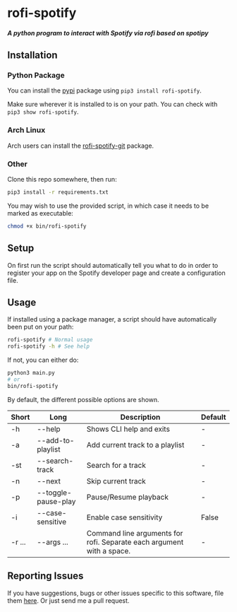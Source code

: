 # rofi-spotify
##### A python program to interact with Spotify via rofi based on spotipy

## Installation

### Python Package

You can install the [pypi](https://pypi.org/project/rofi-spotify/) package using `pip3 install rofi-spotify`. 

Make sure wherever it is installed to is on your path. You can check with `pip3 show rofi-spotify`.

### Arch Linux

Arch users can install the [rofi-spotify-git](https://aur.archlinux.org/packages/rofi-spotify-git/) package.

### Other

Clone this repo somewhere, then run:

```bash
pip3 install -r requirements.txt
```

You may wish to use the provided script, in which case it needs to be marked as executable:

```bash
chmod +x bin/rofi-spotify
```

## Setup

On first run the script should automatically tell you what to do in order to register your app on the Spotify developer 
page and create a configuration file.

## Usage

If installed using a package manager, a script should have automatically been put on your path:

```bash
rofi-spotify # Normal usage
rofi-spotify -h # See help
```

If not, you can either do:
```bash
python3 main.py
# or
bin/rofi-spotify
```

By default, the different possible options are shown.

| Short  | Long                | Description                                                                  | Default |
|--------|---------------------|------------------------------------------------------------------------------|---------|
| -h     | --help              | Shows CLI help and exits                                                     | -       |
| -a     | --add-to-playlist   | Add current track to a playlist                                              | -       |
| -st    | --search-track      | Search for a track                                                           | -       |
| -n     | --next              | Skip current track                                                           | -       |
| -p     | --toggle-pause-play | Pause/Resume playback                                                        | -       |
| -i     | --case-sensitive    | Enable case sensitivity                                                      | False   |
| -r ... | --args ...          | Command line arguments for rofi. Separate each argument with a space.        | -       |

## Reporting Issues

If you have suggestions, bugs or other issues specific to this software, file them [here](https://github.com/AnySomebody1/rofi-spotify/issues). Or just send me a pull request.
